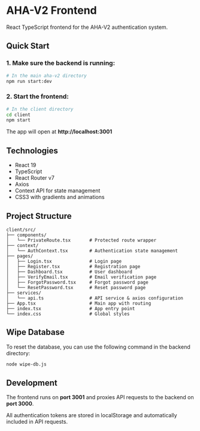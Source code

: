 # AHA-V2 Frontend

React TypeScript frontend for the AHA-V2 authentication system.


## Quick Start

### 1. Make sure the backend is running:
```bash
# In the main aha-v2 directory
npm run start:dev
```

### 2. Start the frontend:
```bash
# In the client directory
cd client
npm start
```

The app will open at **http://localhost:3001**

## Technologies

- React 19
- TypeScript
- React Router v7
- Axios
- Context API for state management
- CSS3 with gradients and animations

## Project Structure

```
client/src/
├── components/
│   └── PrivateRoute.tsx       # Protected route wrapper
├── context/
│   └── AuthContext.tsx        # Authentication state management
├── pages/
│   ├── Login.tsx              # Login page
│   ├── Register.tsx           # Registration page
│   ├── Dashboard.tsx          # User dashboard
│   ├── VerifyEmail.tsx        # Email verification page
│   ├── ForgotPassword.tsx     # Forgot password page
│   └── ResetPassword.tsx      # Reset password page
├── services/
│   └── api.ts                 # API service & axios configuration
├── App.tsx                    # Main app with routing
├── index.tsx                  # App entry point
└── index.css                  # Global styles
```

## Wipe Database
To reset the database, you can use the following command in the backend directory:

```bash
node wipe-db.js
```

## Development

The frontend runs on **port 3001** and proxies API requests to the backend on **port 3000**.

All authentication tokens are stored in localStorage and automatically included in API requests.

